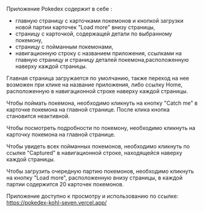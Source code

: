 Приложение Pokedex содержит в себе :
- главную страницу с карточками покемонов и кнопкой загрузки новой партии карточек "Load more" внизу страницы,
- страницу с карточкой, содержащей детали по выбранному покемону,
- страницу с пойманным покемонами,
- навигационную строку с названием приложения, ссылками на главную страницу и страницу деталей покемона,расположенную наверху каждой страницы.

Главная страница загружается по умолчанию, также переход на нее возможен при клике на название приложения, либо ссылку Home, расположенную в навигационной строке наверху каждой страницы.

Чтобы поймать покемона, необходимо кликнуть на кнопку "Catch me" в карточке покемона на главной странице. После клика кнопка становится неактивной.

Чтобы посмотреть подробности по покемону, необходимо кликнуть на карточку покемона на главной странице.

Чтобы увидеть всех пойманных покемонов, необходимо кликнуть по ссылке "Captured" в навигационной строке, находящейся наверху каждoй страницы.

Чтобы загрузить очередную партию покемонов, необходимо кликнуть на кнопку "Load more", расположенную внизу страницы, в каждой партии содержится 20 карточек покемонов.

Приложение доступно к просмотру и использованию по ссылке: https://pokedex-kohl-seven.vercel.app/

